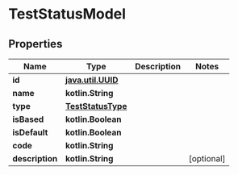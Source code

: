 
# TestStatusModel

## Properties
| Name | Type | Description | Notes |
| ------------ | ------------- | ------------- | ------------- |
| **id** | [**java.util.UUID**](java.util.UUID.md) |  |  |
| **name** | **kotlin.String** |  |  |
| **type** | [**TestStatusType**](TestStatusType.md) |  |  |
| **isBased** | **kotlin.Boolean** |  |  |
| **isDefault** | **kotlin.Boolean** |  |  |
| **code** | **kotlin.String** |  |  |
| **description** | **kotlin.String** |  |  [optional] |



